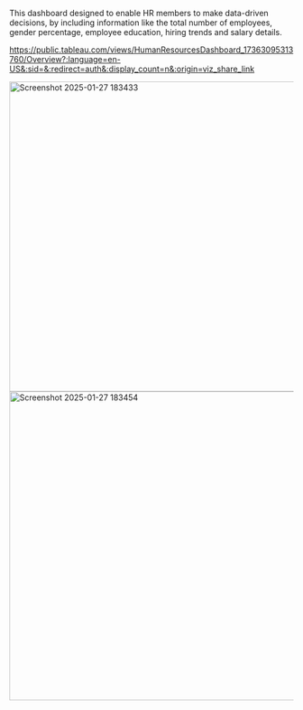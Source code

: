 This dashboard designed to enable HR members to make data-driven decisions, by including information like the total number of employees, gender percentage, employee education, hiring trends and salary details.

https://public.tableau.com/views/HumanResourcesDashboard_17363095313760/Overview?:language=en-US&:sid=&:redirect=auth&:display_count=n&:origin=viz_share_link

<img width="549" alt="Screenshot 2025-01-27 183433" src="https://github.com/user-attachments/assets/cbb0946c-a0d5-47e9-a578-8e66afab6f40" />

<img width="547" alt="Screenshot 2025-01-27 183454" src="https://github.com/user-attachments/assets/5b151bc3-d56c-4582-9a5c-a2216eafdefd" />

